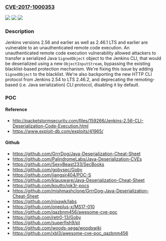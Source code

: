 ### [CVE-2017-1000353](https://cve.mitre.org/cgi-bin/cvename.cgi?name=CVE-2017-1000353)
![](https://img.shields.io/static/v1?label=Product&message=n%2Fa&color=blue)
![](https://img.shields.io/static/v1?label=Version&message=n%2Fa&color=blue)
![](https://img.shields.io/static/v1?label=Vulnerability&message=n%2Fa&color=brighgreen)

### Description

Jenkins versions 2.56 and earlier as well as 2.46.1 LTS and earlier are vulnerable to an unauthenticated remote code execution. An unauthenticated remote code execution vulnerability allowed attackers to transfer a serialized Java `SignedObject` object to the Jenkins CLI, that would be deserialized using a new `ObjectInputStream`, bypassing the existing blacklist-based protection mechanism. We're fixing this issue by adding `SignedObject` to the blacklist. We're also backporting the new HTTP CLI protocol from Jenkins 2.54 to LTS 2.46.2, and deprecating the remoting-based (i.e. Java serialization) CLI protocol, disabling it by default.

### POC

#### Reference
- http://packetstormsecurity.com/files/159266/Jenkins-2.56-CLI-Deserialization-Code-Execution.html
- https://www.exploit-db.com/exploits/41965/

#### Github
- https://github.com/GrrrDog/Java-Deserialization-Cheat-Sheet
- https://github.com/PalindromeLabs/Java-Deserialization-CVEs
- https://github.com/SexyBeast233/SecBooks
- https://github.com/gobysec/Goby
- https://github.com/jiangsir404/POC-S
- https://github.com/klausware/Java-Deserialization-Cheat-Sheet
- https://github.com/koutto/jok3r-pocs
- https://github.com/mishmashclone/GrrrDog-Java-Deserialization-Cheat-Sheet
- https://github.com/nixawk/labs
- https://github.com/oneplus-x/MS17-010
- https://github.com/qazbnm456/awesome-cve-poc
- https://github.com/retr0-13/Goby
- https://github.com/superfish9/pt
- https://github.com/woods-sega/woodswiki
- https://github.com/xbl3/awesome-cve-poc_qazbnm456

